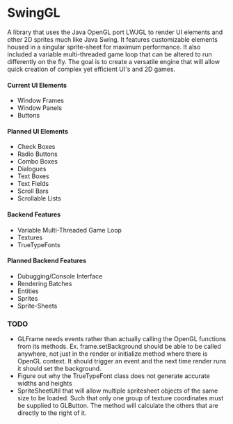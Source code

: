 # SwingGL
A library that uses the Java OpenGL port LWJGL to render UI elements and other 2D sprites much like Java Swing. It features customizable elements housed in a singular sprite-sheet for maximum performance. It also included a variable multi-threaded game loop that can be altered to run differently on the fly. The goal is to create a versatile engine that will allow quick creation of complex yet efficient UI's and 2D games.

#### Current UI Elements
  - Window Frames
  - Window Panels
  - Buttons

#### Planned UI Elements
  - Check Boxes
  - Radio Buttons
  - Combo Boxes
  - Dialogues
  - Text Boxes
  - Text Fields
  - Scroll Bars
  - Scrollable Lists
  
#### Backend Features
  - Variable Multi-Threaded Game Loop
  - Textures
  - TrueTypeFonts

#### Planned Backend Features
  - Dubugging/Console Interface
  - Rendering Batches
  - Entities
  - Sprites
  - Sprite-Sheets

### TODO
  - GLFrame needs events rather than actually calling the OpenGL functions from its methods. Ex. frame.setBackground should be able to be called anywhere, not just in the render or initialize method where there is OpenGL context. It should trigger an event and the next time render runs it should set the background.
  - Figure out why the TrueTypeFont class does not generate accurate widths and heights
  - SpriteSheetUtil that will allow multiple spritesheet objects of the same size to be loaded. Such that only one group of texture coordinates must be supplied to GLButton. The method will calculate the others that are directly to the right of it.
